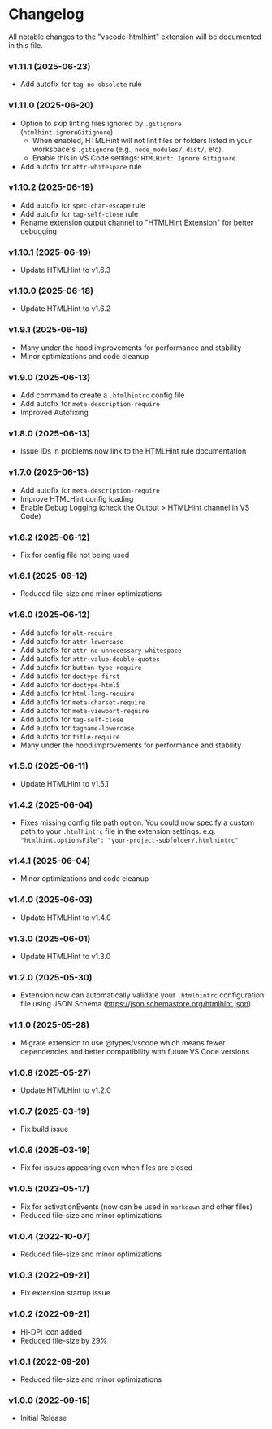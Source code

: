 # Changelog

All notable changes to the "vscode-htmlhint" extension will be documented in this file.

### v1.11.1 (2025-06-23)

- Add autofix for `tag-no-obsolete` rule

### v1.11.0 (2025-06-20)

- Option to skip linting files ignored by `.gitignore` (`htmlhint.ignoreGitignore`).
  - When enabled, HTMLHint will not lint files or folders listed in your workspace's `.gitignore` (e.g., `node_modules/`, `dist/`, etc).
  - Enable this in VS Code settings: `HTMLHint: Ignore Gitignore`.
- Add autofix for `attr-whitespace` rule

### v1.10.2 (2025-06-19)

- Add autofix for `spec-char-escape` rule
- Add autofix for `tag-self-close` rule
- Rename extension output channel to "HTMLHint Extension" for better debugging

### v1.10.1 (2025-06-19)

- Update HTMLHint to v1.6.3

### v1.10.0 (2025-06-18)

- Update HTMLHint to v1.6.2

### v1.9.1 (2025-06-16)

- Many under the hood improvements for performance and stability
- Minor optimizations and code cleanup

### v1.9.0 (2025-06-13)

- Add command to create a `.htmlhintrc` config file
- Add autofix for `meta-description-require`
- Improved Autofixing

### v1.8.0 (2025-06-13)

- Issue IDs in problems now link to the HTMLHint rule documentation

### v1.7.0 (2025-06-13)

- Add autofix for `meta-description-require`
- Improve HTMLHint config loading
- Enable Debug Logging (check the Output > HTMLHint channel in VS Code)

### v1.6.2 (2025-06-12)

- Fix for config file not being used

### v1.6.1 (2025-06-12)

- Reduced file-size and minor optimizations

### v1.6.0 (2025-06-12)

- Add autofix for `alt-require`
- Add autofix for `attr-lowercase`
- Add autofix for `attr-no-unnecessary-whitespace`
- Add autofix for `attr-value-double-quotes`
- Add autofix for `button-type-require`
- Add autofix for `doctype-first`
- Add autofix for `doctype-html5`
- Add autofix for `html-lang-require`
- Add autofix for `meta-charset-require`
- Add autofix for `meta-viewport-require`
- Add autofix for `tag-self-close`
- Add autofix for `tagname-lowercase`
- Add autofix for `title-require`
- Many under the hood improvements for performance and stability

### v1.5.0 (2025-06-11)

- Update HTMLHint to v1.5.1

### v1.4.2 (2025-06-04)

- Fixes missing config file path option. You could now specify a custom path to your `.htmlhintrc` file in the extension settings. e.g. `"htmlhint.optionsFile": "your-project-subfolder/.htmlhintrc"`

### v1.4.1 (2025-06-04)

- Minor optimizations and code cleanup

### v1.4.0 (2025-06-03)

- Update HTMLHint to v1.4.0

### v1.3.0 (2025-06-01)

- Update HTMLHint to v1.3.0

### v1.2.0 (2025-05-30)

- Extension now can automatically validate your `.htmlhintrc` configuration file using JSON Schema (https://json.schemastore.org/htmlhint.json)

### v1.1.0 (2025-05-28)

- Migrate extension to use @types/vscode which means fewer dependencies and better compatibility with future VS Code versions

### v1.0.8 (2025-05-27)

- Update HTMLHint to v1.2.0

### v1.0.7 (2025-03-19)

- Fix build issue

### v1.0.6 (2025-03-19)

- Fix for issues appearing even when files are closed

### v1.0.5 (2023-05-17)

- Fix for activationEvents (now can be used in `markdown` and other files)
- Reduced file-size and minor optimizations

### v1.0.4 (2022-10-07)

- Reduced file-size and minor optimizations

### v1.0.3 (2022-09-21)

- Fix extension startup issue

### v1.0.2 (2022-09-21)

- Hi-DPI icon added
- Reduced file-size by 29% !

### v1.0.1 (2022-09-20)

- Reduced file-size and minor optimizations

### v1.0.0 (2022-09-15)

- Initial Release
